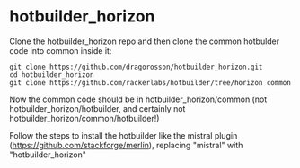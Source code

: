 # hotbuilder_horizon

Clone the hotbuilder_horizon repo and then clone the common hotbulder code into common inside it:
```
git clone https://github.com/dragorosson/hotbuilder_horizon.git
cd hotbuilder_horizon
git clone https://github.com/rackerlabs/hotbuilder/tree/horizon common
```
Now the common code should be in hotbuilder_horizon/common (not hotbuilder_horizon/hotbuilder, and certainly not hotbuilder_horizon/common/hotbuilder!)

Follow the steps to install the hotbuilder like the mistral plugin (https://github.com/stackforge/merlin), replacing "mistral" with "hotbuilder_horizon"
